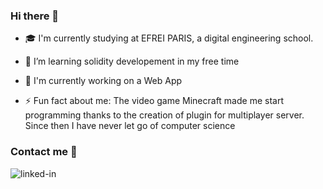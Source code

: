 ### Hi there 👋

- 🎓 I'm currently studying at EFREI PARIS, a digital engineering school. 
- 🌱 I’m learning solidity developement in my free time
- 🔭 I'm currently working on a Web App

- ⚡ Fun fact about me: The video game Minecraft made me start programming thanks to the creation of plugin for multiplayer server. Since then I have never let go of computer science

### Contact me 📳

[<img align="left" alt="linked-in" src="https://img.shields.io/badge/linkedin-%230077B5.svg?&style=for-the-badge&logo=linkedin&logoColor=white" />](https://www.linkedin.com/in/tfougeron/)



<!--
**Izerty/Izerty** is a ✨ _special_ ✨ repository because its `README.md` (this file) appears on your GitHub profile.

Here are some ideas to get you started:

- 🔭 I’m currently working on ...
- 🌱 I’m currently learning ...
- 👯 I’m looking to collaborate on ...
- 🤔 I’m looking for help with ...
- 💬 Ask me about ...
- 📫 How to reach me: ...
- 😄 Pronouns: ...
- ⚡ Fun fact: ...
-->
